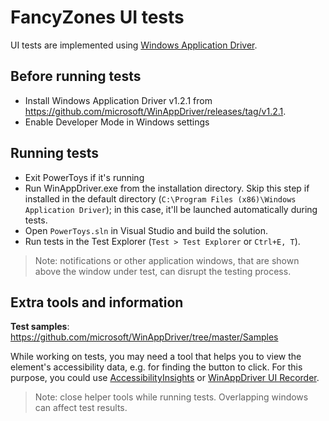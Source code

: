# FancyZones UI tests

UI tests are implemented using [Windows Application Driver](https://github.com/microsoft/WinAppDriver).

## Before running tests

  - Install Windows Application Driver v1.2.1 from https://github.com/microsoft/WinAppDriver/releases/tag/v1.2.1. 
  - Enable Developer Mode in Windows settings

## Running tests
  
  - Exit PowerToys if it's running
  - Run WinAppDriver.exe from the installation directory. Skip this step if installed in the default directory (`C:\Program Files (x86)\Windows Application Driver`); in this case, it'll be launched automatically during tests.
  - Open `PowerToys.sln` in Visual Studio and build the solution.
  - Run tests in the Test Explorer (`Test > Test Explorer` or `Ctrl+E, T`). 

>Note: notifications or other application windows, that are shown above the window under test, can disrupt the testing process.


## Extra tools and information

**Test samples**: https://github.com/microsoft/WinAppDriver/tree/master/Samples

While working on tests, you may need a tool that helps you to view the element's accessibility data, e.g. for finding the button to click. For this purpose, you could use [AccessibilityInsights](https://accessibilityinsights.io/docs/windows/overview) or [WinAppDriver UI Recorder](https://github.com/microsoft/WinAppDriver/wiki/WinAppDriver-UI-Recorder).

>Note: close helper tools while running tests. Overlapping windows can affect test results.